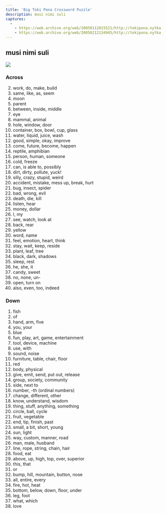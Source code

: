 ```yaml
---
title: 'Big Toki Pona Crossword Puzzle'
description: musi nimi suli
captures:
  - 
    - https://web.archive.org/web/20050112015521/http://tokipona.nytka.org:80/learn/puzzle.html
    - https://web.archive.org/web/20050212134945/http://tokipona.nytka.org:80/learn/puzzle.html
---
```


## musi nimi suli
![](/images/puzzle.jpg)

### Across
2. work, do, make, build
4. same, like, as, seem
6. moon
7. parent
8. between, inside, middle
10. eye
12. mammal, animal
13. hole, window, door
15. container, box, bowl, cup, glass
17. water, liquid, juice, wash
18. good, simple, okay, improve
20. come, future, become, happen
21. reptile, amphibian
23. person, human, someone
24. cold, freeze
25. can, is able to, possibly
26. dirt, dirty, pollute, yuck!
29. silly, crazy, stupid, weird
30. accident, mistake, mess up, break, hurt
32. bug, insect, spider
35. bad, wrong, evil
36. death, die, kill
40. listen, hear
41. money, dollar
42. I, my
43. see, watch, look at
44. back, rear
48. yellow
49. word, name
50. feel, emotion, heart, think
51. stay, wait, keep, reside
52. plant, leaf, tree
54. black, dark, shadows
57. sleep, rest
58. he, she, it
59. candy, sweet
60. no, none, un-
61. open, turn on
62. also, even, too, indeed

### Down
1. fish
2. of
3. hand, arm, five
4. you, your
5. blue
6. fun, play, art, game, entertainment
8. tool, device, machine
9. use, with
11. sound, noise
12. furniture, table, chair, floor
13. red
14. body, physical
15. give, emit, send, put out, release
16. group, society, community
18. side, next to
19. number, -th (ordinal numbers)
21. change, different, other
22. know, understand, wisdom
27. thing, stuff, anything, something
28. circle, ball, cycle
31. fruit, vegetable
33. end, tip, finish, past
34. small, a bit, short, young
37. sun, light
38. way, custom, manner, road
39. man, male, husband
43. line, rope, string, chain, hair
44. food, eat
45. above, up, high, top, over, superior
46. this, that
47. or
49. bump, hill, mountain, button, nose
51. all, entire, every
53. fire, hot, heat
55. bottom, below, down, floor, under
56. leg, foot
59. what, which
61. love